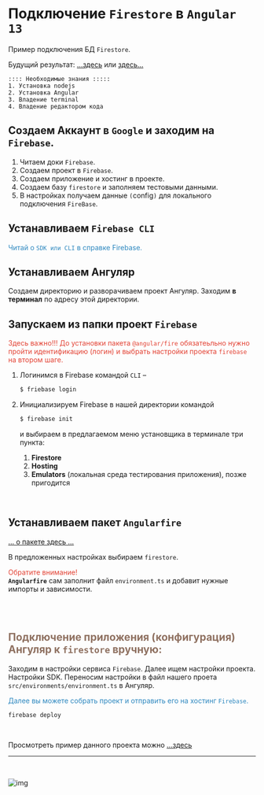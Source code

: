 # Подключение `Firestore` в `Angular 13`

Пример подключения БД `Firestore`.

Будущий результат: […здесь](https://a374ru-test.web.app) или [здесь…](https://a374ru.github.io/firestore-a/public)

    :::: Необходимые знания :::::
    1. Установка nodejs
    2. Установка Angular
    3. Владение terminal
    4. Владение редактором кода

## Создаем Аккаунт в `Google` и заходим на `Firebase`.

1. Читаем доки `Firebase`.
1. Создаем проект в `Firebase`.
1. Создаем приложение и хостинг в проекте.
1. Создаем базу `firestore` и заполняем тестовыми данными.
1. В настройках получаем данные `(`config`)` для локального подключения `FireBase`.

## Устанавливаем `Firebase CLI`

<span style="color: #2C87BF;">Читай о `SDK или CLI` в справке Firebase.

## Устанавливаем Ангуляр

Создаем директорию и разворачиваем проект Ангуляр. Заходим **в терминал** по адресу этой директории.

## Запускаем из папки проект `Firebase`

<span style="color: #e34234;">Здесь важно!!! До установки пакета `@angular/fire` обязатеьльно нужно пройти идентификацию (логин) и выбрать настройки проекта `firebase` на втором шаге.

1. Логинимся в Firebase командой `CLI` –
   ```sh
   $ friebase login
   ```
2. Инициализируем Firebase в нашей директории командой

   ```sh
   $ firebase init
   ```

   и выбираем в предлагаемом меню установщика в терминале три пункта:

   1. **Firestore**
   2. **Hosting**
   3. **Emulators** (локальная среда тестирования приложения), позже пригодится

<br>

## Устанавливаем пакет `Angularfire`

[… о пакете здесь …](<[https://link](https://github.com/angular/angularfire)>)

В предложенных настройках выбираем `firestore`.

<span style="color: #e34234;">Обратите внимание! </span><br /> **`Angularfire`** сам заполнит файл `environment.ts` и добавит нужные импорты и зависимости.

<br>
<br>

## <span style="color: #8F7161;">Подключение приложения (конфигурация) Ангуляр к `firestore` вручную:

Заходим в настройки сервиса `Firebase`. Далее ищем настройки проекта. Настройки SDK. Переносим настройки в файл нашего проета `src/environments/environment.ts` в Ангуляр.

<span style="color: #2C87BF;">Далее вы можете собрать проект и отправить его на хостинг `Firebase`.

```sh
firebase deploy
```

<br>

Просмотреть пример данного проекта можно […здесь](https://a374ru-test.web.app)

<hr>
<br>

![img](https://1.bp.blogspot.com/-hOxN5KX2KfY/YPplNP_w6xI/AAAAAAAAGz0/nNxSLwD5lnQhvFnce_DzmIoSRWyY9A3QACLcBGAsYHQ/s800/theend-beats.png)
